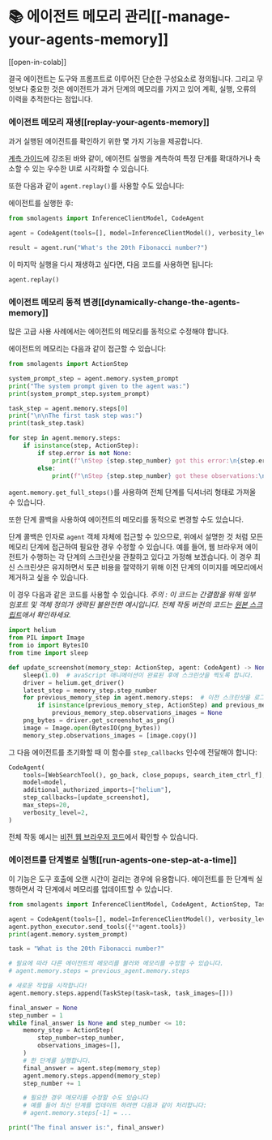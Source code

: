 # 📚 에이전트 메모리 관리[[-manage-your-agents-memory]]

[[open-in-colab]]

결국 에이전트는 도구와 프롬프트로 이루어진 단순한 구성요소로 정의됩니다.
그리고 무엇보다 중요한 것은 에이전트가 과거 단계의 메모리를 가지고 있어 계획, 실행, 오류의 이력을 추적한다는 점입니다.

### 에이전트 메모리 재생[[replay-your-agents-memory]]

과거 실행된 에이전트를 확인하기 위한 몇 가지 기능을 제공합니다.

[계측 가이드](./inspect_runs)에 강조된 바와 같이, 에이전트 실행을 계측하여 특정 단계를 확대하거나 축소할 수 있는 우수한 UI로 시각화할 수 있습니다.

또한 다음과 같이 `agent.replay()`를 사용할 수도 있습니다:

에이전트를 실행한 후:
```py
from smolagents import InferenceClientModel, CodeAgent

agent = CodeAgent(tools=[], model=InferenceClientModel(), verbosity_level=0)

result = agent.run("What's the 20th Fibonacci number?")
```

이 마지막 실행을 다시 재생하고 싶다면, 다음 코드를 사용하면 됩니다:
```py
agent.replay()
```

### 에이전트 메모리 동적 변경[[dynamically-change-the-agents-memory]]

많은 고급 사용 사례에서는 에이전트의 메모리를 동적으로 수정해야 합니다.

에이전트의 메모리는 다음과 같이 접근할 수 있습니다:


```py
from smolagents import ActionStep

system_prompt_step = agent.memory.system_prompt
print("The system prompt given to the agent was:")
print(system_prompt_step.system_prompt)

task_step = agent.memory.steps[0]
print("\n\nThe first task step was:")
print(task_step.task)

for step in agent.memory.steps:
    if isinstance(step, ActionStep):
        if step.error is not None:
            print(f"\nStep {step.step_number} got this error:\n{step.error}\n")
        else:
            print(f"\nStep {step.step_number} got these observations:\n{step.observations}\n")
```

`agent.memory.get_full_steps()`를 사용하여 전체 단계를 딕셔너리 형태로 가져올 수 있습니다.

또한 단계 콜백을 사용하여 에이전트의 메모리를 동적으로 변경할 수도 있습니다.

단계 콜백은 인자로 `agent` 객체 자체에 접근할 수 있으므로, 위에서 설명한 것 처럼 모든 메모리 단계에 접근하여 필요한 경우 수정할 수 있습니다. 예를 들어, 웹 브라우저 에이전트가 수행하는 각 단계의 스크린샷을 관찰하고 있다고 가정해 보겠습니다. 이 경우 최신 스크린샷은 유지하면서 토큰 비용을 절약하기 위해 이전 단계의 이미지를 메모리에서 제거하고 싶을 수 있습니다.

이 경우 다음과 같은 코드를 사용할 수 있습니다.
_주의 : 이 코드는 간결함을 위해 일부 임포트 및 객체 정의가 생략된 불완전한 예시입니다. 전체 작동 버전의 코드는 [원본 스크립트](https://github.com/huggingface/smolagents/blob/main/src/smolagents/vision_web_browser.py)애서 확인하세요._

```py
import helium
from PIL import Image
from io import BytesIO
from time import sleep

def update_screenshot(memory_step: ActionStep, agent: CodeAgent) -> None:
    sleep(1.0)  # avaScript 애니메이션이 완료된 후에 스크린샷을 찍도록 합니다.
    driver = helium.get_driver()
    latest_step = memory_step.step_number
    for previous_memory_step in agent.memory.steps:  # 이전 스크린샷을 로그에서 제거하여 처리 과정을 간소화합니다.
        if isinstance(previous_memory_step, ActionStep) and previous_memory_step.step_number <= latest_step - 2:
            previous_memory_step.observations_images = None
    png_bytes = driver.get_screenshot_as_png()
    image = Image.open(BytesIO(png_bytes))
    memory_step.observations_images = [image.copy()]
```

그 다음 에이전트를 초기화할 때 이 함수를 `step_callbacks` 인수에 전달해야 합니다:

```py
CodeAgent(
    tools=[WebSearchTool(), go_back, close_popups, search_item_ctrl_f],
    model=model,
    additional_authorized_imports=["helium"],
    step_callbacks=[update_screenshot],
    max_steps=20,
    verbosity_level=2,
)
```

전체 작동 예시는 [비전 웹 브라우저 코드](https://github.com/huggingface/smolagents/blob/main/src/smolagents/vision_web_browser.py)에서 확인할 수 있습니다.

### 에이전트를 단계별로 실행[[run-agents-one-step-at-a-time]]

이 기능은 도구 호출에 오랜 시간이 걸리는 경우에 유용합니다.
에이전트를 한 단계씩 실행하면서 각 단계에서 메모리를 업데이트할 수 있습니다.

```py
from smolagents import InferenceClientModel, CodeAgent, ActionStep, TaskStep

agent = CodeAgent(tools=[], model=InferenceClientModel(), verbosity_level=1)
agent.python_executor.send_tools({**agent.tools})
print(agent.memory.system_prompt)

task = "What is the 20th Fibonacci number?"

# 필요에 따라 다른 에이전트의 메모리를 불러와 메모리를 수정할 수 있습니다.
# agent.memory.steps = previous_agent.memory.steps

# 새로운 작업을 시작합니다!
agent.memory.steps.append(TaskStep(task=task, task_images=[]))

final_answer = None
step_number = 1
while final_answer is None and step_number <= 10:
    memory_step = ActionStep(
        step_number=step_number,
        observations_images=[],
    )
    # 한 단계를 실행합니다.
    final_answer = agent.step(memory_step)
    agent.memory.steps.append(memory_step)
    step_number += 1

    # 필요한 경우 메모리를 수정할 수도 있습니다
    # 예를 들어 최신 단계를 업데이트 하려면 다음과 같이 처리합니다:
    # agent.memory.steps[-1] = ...

print("The final answer is:", final_answer)
```
